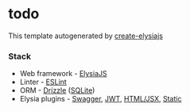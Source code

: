 # todo

This template autogenerated by [create-elysiajs](https://github.com/kravetsone/create-elysiajs)

### Stack
- Web framework - [ElysiaJS](https://elysiajs.com/)
- Linter - [ESLint](https://eslint.org/)
- ORM - [Drizzle](https://orm.drizzle.team/) ([SQLite](https://sqlite.org/))
- Elysia plugins - [Swagger](https://elysiajs.com/plugins/swagger.html), [JWT](https://elysiajs.com/plugins/jwt.html), [HTML/JSX](https://elysiajs.com/plugins/html.html), [Static](https://elysiajs.com/plugins/static.html)